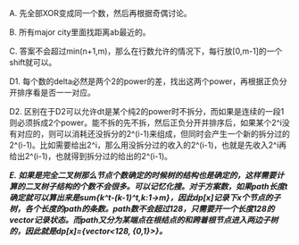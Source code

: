A. 先全部XOR变成同一个数，然后再根据奇偶讨论。

B. 所有major city里面找距离ab最近的。

C. 答案不会超过min(n+1,m)，那么在行数允许的情况下，每行放[0,m-1]的一个shift就可以。

D1. 每个数的delta必然是两个2的power的差，找出这两个power，再根据正负分开排序看是否一一对应。

D2. 区别在于D2可以允许dt是某个纯2的power时不拆分，而如果是连续的一段1则必须拆成2个power。能不拆的先不拆，然后正负分开并排序后，如果某个2^i没有对应的，则可以消耗还没拆分的2^(i-1)来组成，但同时会产生一个新的拆分过的2^(i-1)。比如需要给出2^i，那么用没拆分过的收入的2^(i-1)，也就是先收入2^i再给出2^(i-1)，也就得到拆分过的给出的2^(i-1)。

***E. 如果是完全二叉树那么节点个数确定的时候树的结构也是确定的，这样需要计算的二叉树子结构的个数不会很多。可以记忆化搜。对于方案数，如果path长度t确定就可以算出来是sum{k^t-(k-1)^t,k:1->m}，因此dp[x]记录下x个节点的子树，各个长度的path的条数。path数不会超过128，只需要开一个长度128的vector记录状态。而path又分为某端点在根结点的和跨着根节点进入两边子树的，因此就是dp[x]={vector<128, {0,1}>}。***
